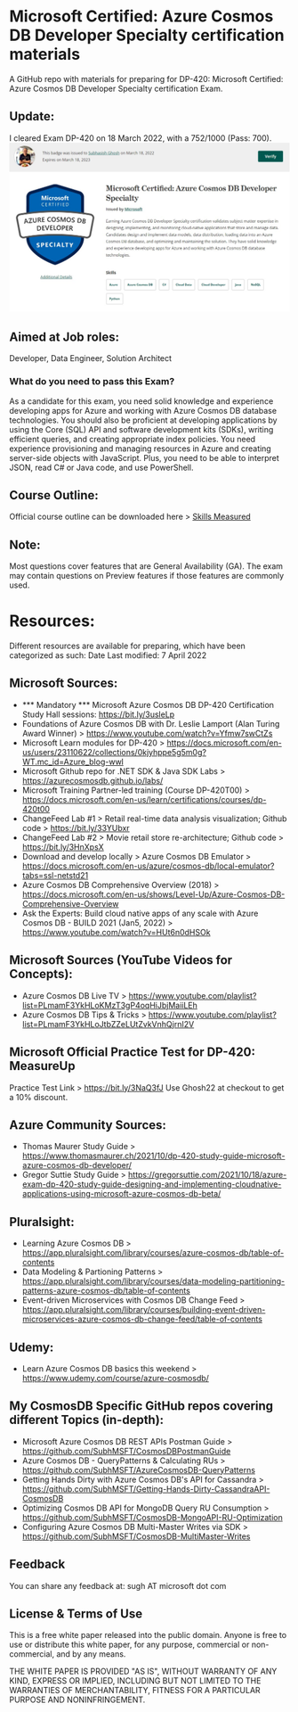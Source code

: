 # Microsoft Certified: Azure Cosmos DB Developer Specialty certification materials
A GitHub repo with materials for preparing for DP-420: Microsoft Certified: Azure Cosmos DB Developer Specialty certification Exam.

## Update:
I cleared Exam DP-420 on 18 March 2022, with a 752/1000 (Pass: 700).
![Image1](images/DP420Cert.jpg)

## Aimed at Job roles:
Developer, Data Engineer, Solution Architect

### What do you need to pass this Exam?
As a candidate for this exam, you need solid knowledge and experience developing apps for Azure and working with Azure Cosmos DB database technologies. You should also be proficient at developing applications by using the Core (SQL) API and software development kits (SDKs), writing efficient queries, and creating appropriate index policies. You need experience provisioning and managing resources in Azure and creating server-side objects with JavaScript. Plus, you need to be able to interpret JSON, read C# or Java code, and use PowerShell.

## Course Outline:
Official course outline can be downloaded here > [Skills Measured](https://query.prod.cms.rt.microsoft.com/cms/api/am/binary/RWN6ga)

## Note:
Most questions cover features that are General Availability (GA). The exam may contain questions on Preview features if those features are commonly used.

# Resources:
Different resources are available for preparing, which have been categorized as such:
Date Last modified: 7 April 2022

## Microsoft Sources:
- *** Mandatory *** Microsoft Azure Cosmos DB DP-420 Certification Study Hall sessions: https://bit.ly/3usleLp
- Foundations of Azure Cosmos DB with Dr. Leslie Lamport (Alan Turing Award Winner) > https://www.youtube.com/watch?v=Yfmw7swCtZs
- Microsoft Learn modules for DP-420 > https://docs.microsoft.com/en-us/users/23110622/collections/0kjyhppe5g5m0g?WT.mc_id=Azure_blog-wwl
- Microsoft Github repo for .NET SDK & Java SDK Labs > https://azurecosmosdb.github.io/labs/
- Microsoft Training Partner-led training (Course DP-420T00) > https://docs.microsoft.com/en-us/learn/certifications/courses/dp-420t00
- ChangeFeed Lab #1 > Retail real-time data analysis visualization; Github code > https://bit.ly/33YUbxr
- ChangeFeed Lab #2 > Movie retail store re-architecture; Github code > https://bit.ly/3HnXpsX
- Download and develop locally > Azure Cosmos DB Emulator > https://docs.microsoft.com/en-us/azure/cosmos-db/local-emulator?tabs=ssl-netstd21
- Azure Cosmos DB Comprehensive Overview (2018) > https://docs.microsoft.com/en-us/shows/Level-Up/Azure-Cosmos-DB-Comprehensive-Overview
- Ask the Experts: Build cloud native apps of any scale with Azure Cosmos DB - BUILD 2021 (Jan5, 2022) > https://www.youtube.com/watch?v=HUt6n0dHSOk

## Microsoft Sources (YouTube Videos for Concepts):
- Azure Cosmos DB Live TV > https://www.youtube.com/playlist?list=PLmamF3YkHLoKMzT3gP4oqHiJbjMaiiLEh
- Azure Cosmos DB Tips & Tricks > https://www.youtube.com/playlist?list=PLmamF3YkHLoJtbZZeLUtZvkVnhQjrnI2V

## Microsoft Official Practice Test for DP-420: MeasureUp
Practice Test Link > https://bit.ly/3NaQ3fJ
Use Ghosh22 at checkout to get a 10% discount.

## Azure Community Sources:
- Thomas Maurer Study Guide > https://www.thomasmaurer.ch/2021/10/dp-420-study-guide-microsoft-azure-cosmos-db-developer/
- Gregor Suttie Study Guide > https://gregorsuttie.com/2021/10/18/azure-exam-dp-420-study-guide-designing-and-implementing-cloudnative-applications-using-microsoft-azure-cosmos-db-beta/

## Pluralsight:
- Learning Azure Cosmos DB > https://app.pluralsight.com/library/courses/azure-cosmos-db/table-of-contents
- Data Modeling & Partioning Patterns > https://app.pluralsight.com/library/courses/data-modeling-partitioning-patterns-azure-cosmos-db/table-of-contents
- Event-driven Microservices with Cosmos DB Change Feed > https://app.pluralsight.com/library/courses/building-event-driven-microservices-azure-cosmos-db-change-feed/table-of-contents

## Udemy:
- Learn Azure Cosmos DB basics this weekend > https://www.udemy.com/course/azure-cosmosdb/

## My CosmosDB Specific GitHub repos covering different Topics (in-depth):
- Microsoft Azure Cosmos DB REST APIs Postman Guide > https://github.com/SubhMSFT/CosmosDBPostmanGuide
- Azure Cosmos DB - QueryPatterns & Calculating RUs > https://github.com/SubhMSFT/AzureCosmosDB-QueryPatterns
- Getting Hands Dirty with Azure Cosmos DB's API for Cassandra > https://github.com/SubhMSFT/Getting-Hands-Dirty-CassandraAPI-CosmosDB
- Optimizing Cosmos DB API for MongoDB Query RU Consumption > https://github.com/SubhMSFT/CosmosDB-MongoAPI-RU-Optimization
- Configuring Azure Cosmos DB Multi-Master Writes via SDK > https://github.com/SubhMSFT/CosmosDB-MultiMaster-Writes

## Feedback
You can share any feedback at: sugh AT microsoft dot com

## License & Terms of Use

This is a free white paper released into the public domain.
Anyone is free to use or distribute this white paper, for any purpose, commercial or non-commercial, and by any means.

THE WHITE PAPER IS PROVIDED "AS IS", WITHOUT WARRANTY OF ANY KIND, EXPRESS OR IMPLIED, INCLUDING BUT NOT LIMITED TO THE WARRANTIES OF MERCHANTABILITY, FITNESS FOR A PARTICULAR PURPOSE AND NONINFRINGEMENT.
